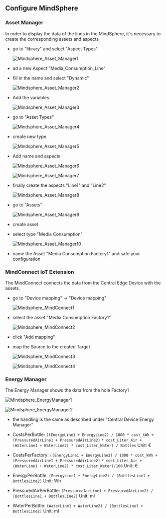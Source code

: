 

## Configure MindSphere

### **Asset Manager**

In order to display the data of the lines in the MindSphere, it´s necessary to create the corresponding assets and aspects

- go to "library" and select "Aspect Types"
  
  ![Mindsphere_Asset_Manager1](graphics/Mindsphere_AssetManager1.png)

- ad a new Aspect "Media_Consumption_Line"
- fill in the name and select "Dynamic"

  ![Mindsphere_Asset_Manager2](graphics/Mindsphere_AssetManager2.png)

- Add the variables

   ![Mindsphere_Asset_Manager3](graphics/Mindsphere_AssetManager3.png)

- go to "Asset Types"

  ![Mindsphere_Asset_Manager4](graphics/Mindsphere_AssetManager4.png)

- create new type
  
  ![Mindsphere_Asset_Manager5](graphics/Mindsphere_AssetManager5.png)

- Add name and aspects
  
  ![Mindsphere_Asset_Manager6](graphics/Mindsphere_AssetManager6.png)

  ![Mindsphere_Asset_Manager7](graphics/Mindsphere_AssetManager7.png)

- finally create the aspects "Line1" and "Line2" 

  ![Mindsphere_Asset_Manager8](graphics/Mindsphere_AssetManager8.png)

- go to "Assets"

  ![Mindsphere_Asset_Manager9](graphics/Mindsphere_AssetManager9.png)

- create asset
- select type "Media Consumption"

  ![Mindsphere_Asset_Manager10](graphics/Mindsphere_AssetManager10.png)

- name the Asset "Media Consumption Factory1" and safe your configuration


### **MindConnect IoT Extension**

The MindConnect connects the data from the Central Edge Device with the assets. 
- go to "Device mapping" -> "Device mapping"
  
  ![Mindsphere_MindConnect1](graphics/Mindsphere_MindConnect1.png)

- select the asset "Media Consumption Factory1"

  ![Mindsphere_MindConnect2](graphics/Mindsphere_MindConnect2.png)

- click "Add mapping"
- map the Source to the created Target
  
  ![Mindsphere_MindConnect3](graphics/Mindsphere_MindConnect3.png)

  ![Mindsphere_MindConnect4](graphics/Mindsphere_MindConnect4.png)

### **Energy Manager**

The Energy Manager shows the data from the hole Factory1
  
  ![Mindsphere_EnergyManager1](graphics/Mindspehre_EnergyManager1.png)
  
  ![Mindsphere_EnergyManager2](graphics/Mindspehre_EnergyManager2.png)

- the handling is the same as described under "Central Device Energy Manager"
  
- CostsPerBottle: `((EnergyLine1 + EnergyLine2) / 1000 * cost_kWh + (PressuredAirLine1 + PressuredAirLine2)`
                     `* cost_Liter_Air + (WaterLine1 + WaterLine2) * cost_Liter_Water) / Bottles` Unit: €

- CostsPerFactory: `((EnergyLine1 + EnergyLine2) / 1000 * cost_kWh + (PressuredAirLine1 + PressuredAirLine2)`
                     `* cost_Liter_Air + (WaterLine1 + WaterLine2) * cost_Liter_Water)/100` Unit: €

- EnergyPerBottle: `(EnergyLine1 + EnergyLine2) / (BottlesLine1 + BottlesLine2)` Unit: Wh

- PressuredAirPerBottle: `(PressuredAirLine1 + PressuredAirLine2) / (BottlesLine1 + BottlesLine2)` Unit: ml

- WaterPerBottle: `(WaterLine1 + WaterLine2) / (BottlesLine1 + BottlesLine2)` Unit: ml